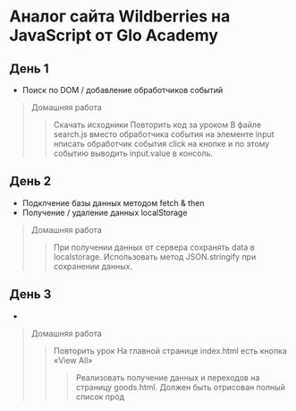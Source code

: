 # Аналог сайта Wildberries на JavaScript от Glo Academy

## День 1
* Поиск по DOM / добавление обработчиков событий

> Домашняя работа
>> Скачать исходники
>> Повторить код за уроком
>> В файле search.js вместо обработчика события на элементе input нписать обработчик события click на кнопке и по этому событию выводить input.value в консоль.


## День 2
* Подклчение базы данных методом fetch & then
* Получение / удаление данных localStorage

> Домашняя работа
>> При получении данных от сервера сохранять data в localstorage.
>> Использовать метод JSON.stringify при сохранении данных.


## День 3
* 

> Домашняя работа
>> Повторить урок
>> На главной странице index.html есть кнопка «View All» 
>>> Реализовать получение данных и переходов на страницу goods.html. Должен быть отрисован полный список прод